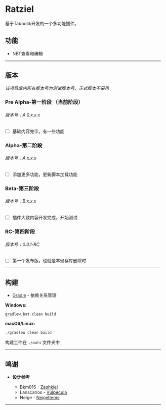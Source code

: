 # Ratziel

基于Taboolib开发的一个多功能插件。

## 功能

+ NBT查看和~~编辑~~

***

## 版本

*该项目库内所有版本号为测试版本号，正式版本不采用*

### Pre Alpha-第一阶段 （当前阶段）

<h6>版本号：A.0.x.x.x</h6>

- [ ] 基础内容完毕，有一些功能

### Alpha-第二阶段

<h6>版本号：A.x.x.x</h6>

- [ ] 添加更多功能，更新脚本加载功能

### Beta-第三阶段

<h6>版本号：B.x.x.x</h6>

- [ ] 插件大致内容开发完成，开始测试

### RC-第四阶段

<h6>版本号：0.0.1-RC</h6>

- [ ] 第一个发布版，也就是本储存库删除时

***

## 构建

* [Gradle](https://gradle.org/) - 依赖关系管理

**Windows:**

    gradlew.bat clean build

**macOS/Linux:**

    ./gradlew clean build

构建工件在 `./outs` 文件夹中

***

## 鸣谢

- **设计参考**

    - Bkm016 - [Zaphkiel](https://github.com/TabooLib/zaphkiel/)
    - Lanscarlos - [Vulpecula](https://github.com/Lanscarlos/Vulpecula/)
    - Neige - [NeigeItems](https://github.com/ankhorg/NeigeItems-Kotlin/)

***
